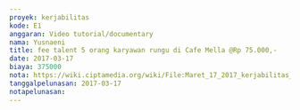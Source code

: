 ```yaml
---
proyek: kerjabilitas
kode: E1
anggaran: Video tutorial/documentary
nama: Yusnaeni
title: fee talent 5 orang karyawan rungu di Cafe Mella @Rp 75.000,-
date: 2017-03-17
biaya: 375000
nota: https://wiki.ciptamedia.org/wiki/File:Maret_17_2017_kerjabilitas_E1_talent_neni.jpg
tanggalpelunasan: 2017-03-17
notapelunasan:
---
```

